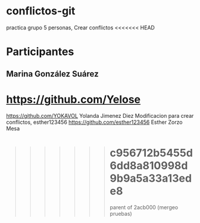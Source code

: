 # conflictos-git

practica grupo 5 personas, Crear conflictos
<<<<<<< HEAD

# Participantes

## Marina González Suárez

# https://github.com/Yelose

https://github.com/YOKAVOL Yolanda Jimenez Diez
Modificacion para crear conflictos, esther123456
https://github.com/esther123456 Esther Zorzo Mesa

> > > > > > > # c956712b5455d6dd8a810998d9b9a5a33a13ede8
> > > > > > >
> > > > > > > parent of 2acb000 (mergeo pruebas)
